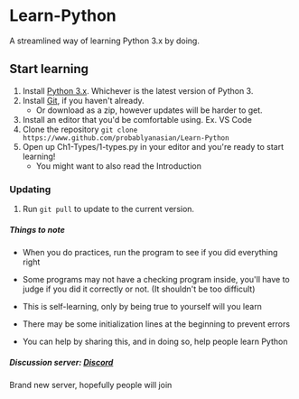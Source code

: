 # Learn-Python
A streamlined way of learning Python 3.x by doing.

## Start learning
1. Install [Python 3.x](https://www.python.org/downloads/). Whichever is the latest version of Python 3.
1. Install [Git](https://git-scm.com/downloads), if you haven't already.
   - Or download as a zip, however updates will be harder to get.
1. Install an editor that you'd be comfortable using. Ex. VS Code
1. Clone the repository `git clone https://www.github.com/probablyanasian/Learn-Python`
1. Open up Ch1-Types/1-types.py in your editor and you're ready to start learning!
   - You might want to also read the Introduction

### Updating
1. Run `git pull` to update to the current version.

   

##### Things to note

- When you do practices, run the program to see if you did everything right
- Some programs may not have a checking program inside, you'll have to judge if you did it correctly or not. (It shouldn't be too difficult)
- This is self-learning, only by being true to yourself will you learn

- There may be some initialization lines at the beginning to prevent errors

- You can help by sharing this, and in doing so, help people learn Python

##### Discussion server: [Discord](https://discord.gg/BVRhTNE)

Brand new server, hopefully people will join